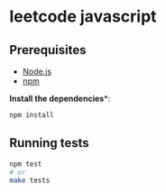 # leetcode javascript

## Prerequisites
- [Node.js](https://nodejs.org/)
- [npm](https://www.npmjs.com/)

**Install the dependencies***:
```bash
npm install
```

## Running tests
```bash
npm test
# or
make tests
```

